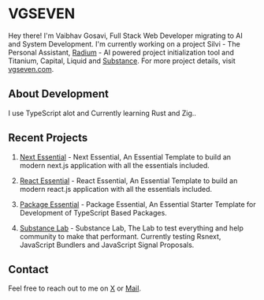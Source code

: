 # VGSEVEN

Hey there! I'm Vaibhav Gosavi, Full Stack Web Developer migrating to AI and System Development. I'm currently working on a project Silvi - The Personal Assistant, [Radium](https://github.com/radiumlabs) - AI powered project initialization tool and Titanium, Capital, Liquid and [Substance](https://github.com/silversubstance). For more project details, visit [vgseven.com](https://vgseven.com).

## About Development

I use TypeScript alot and Currently learning Rust and Zig..

## Recent Projects

1. [Next Essential](https://github.com/radiumlabs/next-essential) - Next Essential, An Essential Template to build an modern next.js application with all the essentials included.

2. [React Essential](https://github.com/radiumlabs/react-essential) - React Essential, An Essential Template to build an modern react.js application with all the essentials included.

3. [Package Essential](https://github.com/radiumlabs/package-essential) - Package Essential, An Essential Starter Template for Development of TypeScript Based Packages.

4. [Substance Lab](https://github.com/substancelabs) - Substance Lab, The Lab to test everything and help community to make that performant. Currently testing Rsnext, JavaScript Bundlers and JavaScript Signal Proposals.

## Contact

Feel free to reach out to me on [X](https://www.x.com/vgsevenn) or [Mail](mailto:contact@vgseven.com).